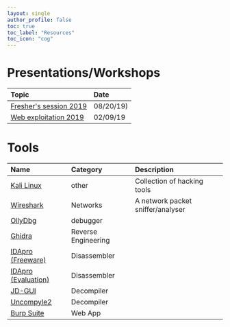 ```yaml
---
layout: single
author_profile: false
toc: true
toc_label: "Resources"
toc_icon: "cog"
---
```

# Presentations/Workshops
| Topic  | Date | 
|:-----------------|:----------|
[Fresher's session 2019](https://drive.google.com/open?id=1EjH3fUwpRcj9CamOM_03YdpY5_DNAvSS) |  08/20/19) |
[Web exploitation 2019](https://drive.google.com/file/d/18t87wjQnJvos3y3Aq0zj9XNUVgfcFknQ/view?usp=sharing) | 02/09/19



# Tools
| Name  | Category | Description |
|:------|:---------|:------------|
| [Kali Linux](https://www.kali.org/) |other|Collection of hacking tools|
| [Wireshark](https://www.wireshark.org/) |Networks|A network packet sniffer/analyser|
| [OllyDbg](http://www.ollydbg.de/) |debugger||
| [Ghidra](https://ghidra-sre.org/ )|Reverse Engineering||
| [IDApro (Freeware)](https://www.hex-rays.com/products/ida/support/download_freeware.shtml) |Disassembler||
| [IDApro (Evaluation)](https://out7.hex-rays.com/demo/request) |Disassembler||
| [JD-GUI](http://java-decompiler.github.io/) |Decompiler||
| [Uncompyle2](https://github.com/Mysterie/uncompyle2) |Decompiler||
| [Burp Suite](https://portswigger.net/burp) |Web App||
